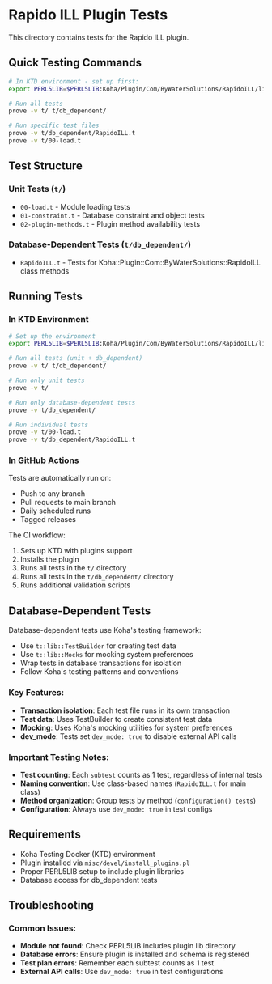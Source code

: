 # Rapido ILL Plugin Tests

This directory contains tests for the Rapido ILL plugin.

## Quick Testing Commands

```bash
# In KTD environment - set up first:
export PERL5LIB=$PERL5LIB:Koha/Plugin/Com/ByWaterSolutions/RapidoILL/lib:.

# Run all tests
prove -v t/ t/db_dependent/

# Run specific test files
prove -v t/db_dependent/RapidoILL.t
prove -v t/00-load.t
```

## Test Structure

### Unit Tests (`t/`)
- `00-load.t` - Module loading tests
- `01-constraint.t` - Database constraint and object tests
- `02-plugin-methods.t` - Plugin method availability tests

### Database-Dependent Tests (`t/db_dependent/`)
- `RapidoILL.t` - Tests for Koha::Plugin::Com::ByWaterSolutions::RapidoILL class methods

## Running Tests

### In KTD Environment

```bash
# Set up the environment
export PERL5LIB=$PERL5LIB:Koha/Plugin/Com/ByWaterSolutions/RapidoILL/lib:.

# Run all tests (unit + db_dependent)
prove -v t/ t/db_dependent/

# Run only unit tests
prove -v t/

# Run only database-dependent tests
prove -v t/db_dependent/

# Run individual tests
prove -v t/00-load.t
prove -v t/db_dependent/RapidoILL.t
```

### In GitHub Actions

Tests are automatically run on:
- Push to any branch
- Pull requests to main branch
- Daily scheduled runs
- Tagged releases

The CI workflow:
1. Sets up KTD with plugins support
2. Installs the plugin
3. Runs all tests in the `t/` directory
4. Runs all tests in the `t/db_dependent/` directory
5. Runs additional validation scripts

## Database-Dependent Tests

Database-dependent tests use Koha's testing framework:
- Use `t::lib::TestBuilder` for creating test data
- Use `t::lib::Mocks` for mocking system preferences
- Wrap tests in database transactions for isolation
- Follow Koha's testing patterns and conventions

### Key Features:
- **Transaction isolation**: Each test file runs in its own transaction
- **Test data**: Uses TestBuilder to create consistent test data
- **Mocking**: Uses Koha's mocking utilities for system preferences
- **dev_mode**: Tests set `dev_mode: true` to disable external API calls

### Important Testing Notes:
- **Test counting**: Each `subtest` counts as 1 test, regardless of internal tests
- **Naming convention**: Use class-based names (`RapidoILL.t` for main class)
- **Method organization**: Group tests by method (`configuration() tests`)
- **Configuration**: Always use `dev_mode: true` in test configs

## Requirements

- Koha Testing Docker (KTD) environment
- Plugin installed via `misc/devel/install_plugins.pl`
- Proper PERL5LIB setup to include plugin libraries
- Database access for db_dependent tests

## Troubleshooting

### Common Issues:
- **Module not found**: Check PERL5LIB includes plugin lib directory
- **Database errors**: Ensure plugin is installed and schema is registered
- **Test plan errors**: Remember each subtest counts as 1 test
- **External API calls**: Use `dev_mode: true` in test configurations
